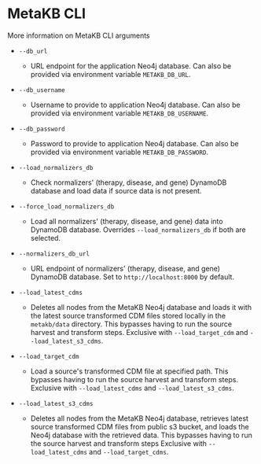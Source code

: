 # MetaKB CLI

More information on MetaKB CLI arguments

* `--db_url`
  * URL endpoint for the application Neo4j database. Can also be provided via environment variable `METAKB_DB_URL`.

* `--db_username`
  * Username to provide to application Neo4j database. Can also be provided via environment variable `METAKB_DB_USERNAME`.

* `--db_password`
  * Password to provide to application Neo4j database. Can also be provided via environment variable `METAKB_DB_PASSWORD`.

* `--load_normalizers_db`
  * Check normalizers' (therapy, disease, and gene) DynamoDB database and load data if source data is not present.

* `--force_load_normalizers_db`
  * Load all normalizers' (therapy, disease, and gene) data into DynamoDB database. Overrides `--load_normalizers_db` if both are selected.

* `--normalizers_db_url`
  * URL endpoint of normalizers' (therapy, disease, and gene) DynamoDB database. Set to `http://localhost:8000` by default.

* `--load_latest_cdms`
  * Deletes all nodes from the MetaKB Neo4j database and loads it with the latest source transformed CDM files stored locally in the `metakb/data` directory. This bypasses having to run the source harvest and transform steps. Exclusive with `--load_target_cdm` and `--load_latest_s3_cdms`.

* `--load_target_cdm`
  * Load a source's transformed CDM file at specified path. This bypasses having to run the source harvest and transform steps. Exclusive with `--load_latest_cdms` and `--load_latest_s3_cdms`.

* `--load_latest_s3_cdms`
  * Deletes all nodes from the MetaKB Neo4j database, retrieves latest source transformed CDM files from public s3 bucket, and loads the Neo4j database with the retrieved data. This bypasses having to run the source harvest and transform steps Exclusive with `--load_latest_cdms` and `--load_target_cdms`.